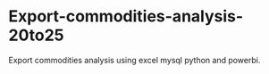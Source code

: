# Export-commodities-analysis-20to25
Export commodities analysis using excel mysql python and powerbi.
